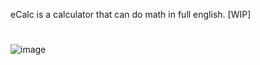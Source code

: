 eCalc is a calculator that can do math in full english. [WIP]
#
![image](https://i.imgur.com/qx29Yfy.png?raw=true "Image")
